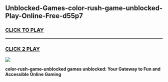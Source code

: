 
## Unblocked-Games-color-rush-game-unblocked-Play-Online-Free-d55p7
<h3>
<a href="https://premium76.site?title=color-rush-game-unblocked&ref=26A">CLICK TO PLAY</a></h3>
<hr>

<h3>
<a href="https://premium76.site?title=color-rush-game-unblocked&ref=26A">CLICK 2 PLAY</a>
  
</h3>

<a href="https://premium76.site?title=color-rush-game-unblocked&ref=26A"><img src="https://clearcache.store/games.png"></a>


**color-rush-game-unblocked games unblocked: Your Gateway to Fun and Accessible Online Gaming**
